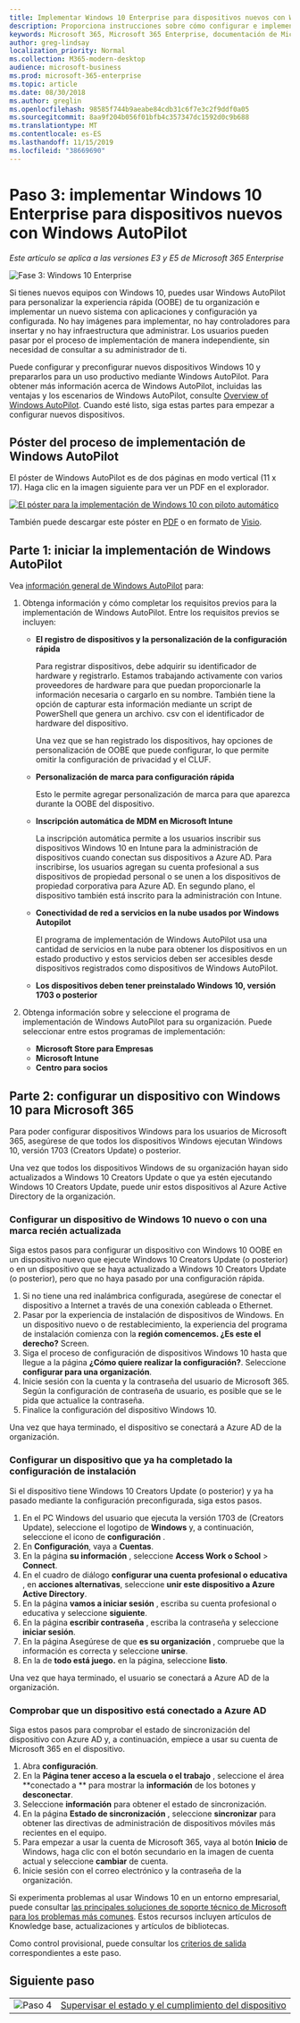 ```yaml
---
title: Implementar Windows 10 Enterprise para dispositivos nuevos con Windows AutoPilot
description: Proporciona instrucciones sobre cómo configurar e implementar Windows 10 Enterprise con Windows AutoPilot.
keywords: Microsoft 365, Microsoft 365 Enterprise, documentación de Microsoft 365, Windows 10 Enterprise, implementación, Windows AutoPilot
author: greg-lindsay
localization_priority: Normal
ms.collection: M365-modern-desktop
audience: microsoft-business
ms.prod: microsoft-365-enterprise
ms.topic: article
ms.date: 08/30/2018
ms.author: greglin
ms.openlocfilehash: 98585f744b9aeabe84cdb31c6f7e3c2f9ddf0a05
ms.sourcegitcommit: 8aa9f204b056f01bfb4c357347dc1592d0c9b688
ms.translationtype: MT
ms.contentlocale: es-ES
ms.lasthandoff: 11/15/2019
ms.locfileid: "38669690"
---
```

# <a name="step-3-deploy-windows-10-enterprise-for-new-devices-with-windows-autopilot"></a>Paso 3: implementar Windows 10 Enterprise para dispositivos nuevos con Windows AutoPilot

*Este artículo se aplica a las versiones E3 y E5 de Microsoft 365 Enterprise*

![Fase 3: Windows 10 Enterprise](./media/deploy-foundation-infrastructure/win10enterprise_icon-small.png)

Si tienes nuevos equipos con Windows 10, puedes usar Windows AutoPilot para personalizar la experiencia rápida (OOBE) de tu organización e implementar un nuevo sistema con aplicaciones y configuración ya configurada. No hay imágenes para implementar, no hay controladores para insertar y no hay infraestructura que administrar. Los usuarios pueden pasar por el proceso de implementación de manera independiente, sin necesidad de consultar a su administrador de ti.

Puede configurar y preconfigurar nuevos dispositivos Windows 10 y prepararlos para un uso productivo mediante Windows AutoPilot. Para obtener más información acerca de Windows AutoPilot, incluidas las ventajas y los escenarios de Windows AutoPilot, consulte [Overview of Windows AutoPilot](https://docs.microsoft.com/windows/deployment/windows-Autopilot/windows-10-Autopilot). Cuando esté listo, siga estas partes para empezar a configurar nuevos dispositivos.

## <a name="the-windows-autopilot-deployment-process-poster"></a>Póster del proceso de implementación de Windows AutoPilot

El póster de Windows AutoPilot es de dos páginas en modo vertical (11 x 17). Haga clic en la imagen siguiente para ver un PDF en el explorador. 

[![El póster para la implementación de Windows 10 con piloto automático](./media/windows10-deploy-autopilot/windows10-autopilot-flowchart.png)](https://docs.microsoft.com/windows/deployment/media/Windows10AutopilotFlowchart.pdf)

También puede descargar este póster en [PDF](https://github.com/MicrosoftDocs/windows-itpro-docs/raw/public/windows/deployment/media/Windows10AutopilotFlowchart.pdf) o en formato de [Visio](https://github.com/MicrosoftDocs/windows-itpro-docs/raw/public/windows/deployment/media/Windows10Autopilotflowchart.vsdx).

## <a name="part-1-start-windows-autopilot-deployment"></a>Parte 1: iniciar la implementación de Windows AutoPilot
Vea [información general de Windows AutoPilot](https://docs.microsoft.com/windows/deployment/windows-Autopilot/windows-10-Autopilot) para:

1. Obtenga información y cómo completar los requisitos previos para la implementación de Windows AutoPilot. Entre los requisitos previos se incluyen:
    - **El registro de dispositivos y la personalización de la configuración rápida**

        Para registrar dispositivos, debe adquirir su identificador de hardware y registrarlo. Estamos trabajando activamente con varios proveedores de hardware para que puedan proporcionarle la información necesaria o cargarlo en su nombre. También tiene la opción de capturar esta información mediante un script de PowerShell que genera un archivo. csv con el identificador de hardware del dispositivo.

        Una vez que se han registrado los dispositivos, hay opciones de personalización de OOBE que puede configurar, lo que permite omitir la configuración de privacidad y el CLUF.

    - **Personalización de marca para configuración rápida**

        Esto le permite agregar personalización de marca para que aparezca durante la OOBE del dispositivo.

    - **Inscripción automática de MDM en Microsoft Intune**
        
        La inscripción automática permite a los usuarios inscribir sus dispositivos Windows 10 en Intune para la administración de dispositivos cuando conectan sus dispositivos a Azure AD. Para inscribirse, los usuarios agregan su cuenta profesional a sus dispositivos de propiedad personal o se unen a los dispositivos de propiedad corporativa para Azure AD. En segundo plano, el dispositivo también está inscrito para la administración con Intune.

    - **Conectividad de red a servicios en la nube usados por Windows Autopilot**

        El programa de implementación de Windows AutoPilot usa una cantidad de servicios en la nube para obtener los dispositivos en un estado productivo y estos servicios deben ser accesibles desde dispositivos registrados como dispositivos de Windows AutoPilot. 

    - **Los dispositivos deben tener preinstalado Windows 10, versión 1703 o posterior**

2. Obtenga información sobre y seleccione el programa de implementación de Windows AutoPilot para su organización. Puede seleccionar entre estos programas de implementación:
    - **Microsoft Store para Empresas**
    - **Microsoft Intune**
    - **Centro para socios**

## <a name="part-2-set-up-a-windows-10-device-for-microsoft-365"></a>Parte 2: configurar un dispositivo con Windows 10 para Microsoft 365
Para poder configurar dispositivos Windows para los usuarios de Microsoft 365, asegúrese de que todos los dispositivos Windows ejecutan Windows 10, versión 1703 (Creators Update) o posterior.

Una vez que todos los dispositivos Windows de su organización hayan sido actualizados a Windows 10 Creators Update o que ya estén ejecutando Windows 10 Creators Update, puede unir estos dispositivos al Azure Active Directory de la organización.

### <a name="set-up-a-brand-new-or-newly-upgraded-windows-10-device"></a>Configurar un dispositivo de Windows 10 nuevo o con una marca recién actualizada
Siga estos pasos para configurar un dispositivo con Windows 10 OOBE en un dispositivo nuevo que ejecute Windows 10 Creators Update (o posterior) o en un dispositivo que se haya actualizado a Windows 10 Creators Update (o posterior), pero que no haya pasado por una configuración rápida.

1. Si no tiene una red inalámbrica configurada, asegúrese de conectar el dispositivo a Internet a través de una conexión cableada o Ethernet.
2. Pasar por la experiencia de instalación de dispositivos de Windows. En un dispositivo nuevo o de restablecimiento, la experiencia del programa de instalación comienza con la **región comencemos. ¿Es este el derecho?** Screen.
3. Siga el proceso de configuración de dispositivos Windows 10 hasta que llegue a la página **¿Cómo quiere realizar la configuración?**. Seleccione **configurar para una organización**.
4. Inicie sesión con la cuenta y la contraseña del usuario de Microsoft 365. Según la configuración de contraseña de usuario, es posible que se le pida que actualice la contraseña. 
5. Finalice la configuración del dispositivo Windows 10.

Una vez que haya terminado, el dispositivo se conectará a Azure AD de la organización.

### <a name="set-up-a-device-that-has-already-completed-out-of-box-setup"></a>Configurar un dispositivo que ya ha completado la configuración de instalación
Si el dispositivo tiene Windows 10 Creators Update (o posterior) y ya ha pasado mediante la configuración preconfigurada, siga estos pasos.

1. En el PC Windows del usuario que ejecuta la versión 1703 de (Creators Update), seleccione el logotipo de **Windows** y, a continuación, seleccione el icono de **configuración** .
2. En **Configuración**, vaya a **Cuentas**.
3. En la página **su información** , seleccione **Access Work o School** > **Connect**.
4. En el cuadro de diálogo **configurar una cuenta profesional o educativa** , en **acciones alternativas**, seleccione **unir este dispositivo a Azure Active Directory**.
5. En la página **vamos a iniciar sesión** , escriba su cuenta profesional o educativa y seleccione **siguiente**.
6. En la página **escribir contraseña** , escriba la contraseña y seleccione **iniciar sesión**.
7. En la página Asegúrese de que **es su organización** , compruebe que la información es correcta y seleccione **unirse**.
8. En la de **todo está juego.** en la página, seleccione **listo**.

Una vez que haya terminado, el usuario se conectará a Azure AD de la organización.

### <a name="verify-the-device-is-connected-to-azure-ad"></a>Comprobar que un dispositivo está conectado a Azure AD
Siga estos pasos para comprobar el estado de sincronización del dispositivo con Azure AD y, a continuación, empiece a usar su cuenta de Microsoft 365 en el dispositivo. 

1. Abra **configuración**.
2. En la **Página tener acceso a la escuela o el trabajo** , seleccione el área **conectado a <organization name> ** para mostrar la **información** de los botones y **desconectar**.
3. Seleccione **información** para obtener el estado de sincronización.
4. En la página **Estado de sincronización** , seleccione **sincronizar** para obtener las directivas de administración de dispositivos móviles más recientes en el equipo.
5. Para empezar a usar la cuenta de Microsoft 365, vaya al botón **Inicio** de Windows, haga clic con el botón secundario en la imagen de cuenta actual y seleccione **cambiar** de cuenta.
6. Inicie sesión con el correo electrónico y la contraseña de la organización.

Si experimenta problemas al usar Windows 10 en un entorno empresarial, puede consultar [las principales soluciones de soporte técnico de Microsoft para los problemas más comunes](https://docs.microsoft.com/windows/client-management/windows-10-support-solutions). Estos recursos incluyen artículos de Knowledge base, actualizaciones y artículos de bibliotecas.

Como control provisional, puede consultar los [criterios de salida](windows10-exit-criteria.md#crit-windows10-step3) correspondientes a este paso.

## <a name="next-step"></a>Siguiente paso

|||
|:-------|:-----|
|![Paso 4](./media/stepnumbers/Step4.png)| [Supervisar el estado y el cumplimiento del dispositivo](windows10-enable-windows-analytics.md) |

